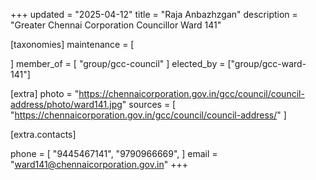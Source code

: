 +++
updated = "2025-04-12"
title = "Raja Anbazhzgan"
description = "Greater Chennai Corporation Councillor Ward 141"

[taxonomies]
maintenance = [

]
member_of = [
    "group/gcc-council"
]
elected_by = ["group/gcc-ward-141"]

[extra]
photo = "https://chennaicorporation.gov.in/gcc/council/council-address/photo/ward141.jpg"
sources = [
    "https://chennaicorporation.gov.in/gcc/council/council-address/"
]

[extra.contacts]

phone = [
    "9445467141",
    "9790966669",
    ]
email = "ward141@chennaicorporation.gov.in"
+++